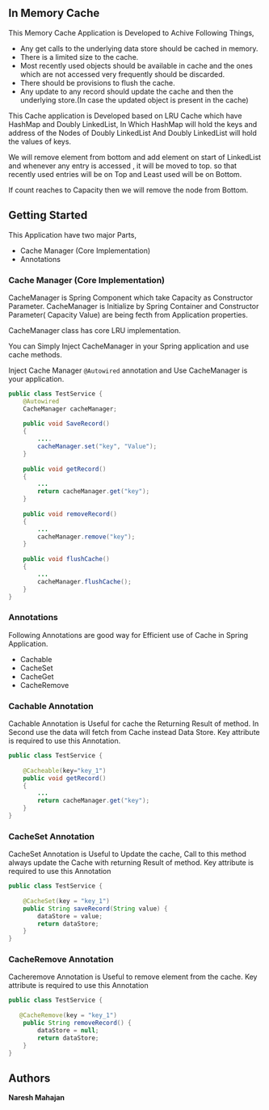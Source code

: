 ## In Memory Cache

This Memory Cache Application is Developed to Achive Following Things,
 
* Any get calls to the underlying data store should be cached in memory.
* There is a limited size to the cache.
* Most recently used objects should be available in cache and the ones which are not accessed very frequently should be discarded.
* There should be provisions to flush the cache.
* Any update to any record should  update the cache and then the underlying store.(In case the updated object is present in the cache)

This Cache application is Developed based on LRU Cache which have HashMap and Doubly LinkedList, In Which HashMap will hold the keys and address of the Nodes of Doubly LinkedList  And Doubly LinkedList will hold the values of keys.  

We will remove element from bottom and add element on start of LinkedList and whenever any entry is accessed , it will be moved to top. so that recently used entries will be on Top and Least used will be on Bottom.

If count reaches to Capacity then we will remove the node from Bottom.


## Getting Started

This Application have two major Parts,
* Cache Manager (Core Implementation)
* Annotations

### Cache Manager (Core Implementation)

CacheManager is Spring Component which take Capacity as Constructor Parameter. CacheManager is Initialize by Spring Container and Constructor Parameter( Capacity Value) are being fecth from Application properties.  

CacheManager class has core LRU implementation.

You can Simply Inject CacheManager in your Spring application and use cache methods.

Inject Cache Manager ```@Autowired``` annotation and Use CacheManager is your application.  

```java
public class TestService {
    @Autowired
    CacheManager cacheManager;
    
    public void SaveRecord()
    {
    	....
    	cacheManager.set("key", "Value");
    }
    
    public void getRecord()
    {
    	...
    	return cacheManager.get("key");
    }
    
    public void removeRecord()
    {
    	...
    	cacheManager.remove("key");
    }
    
    public void flushCache()
    {
    	...
    	cacheManager.flushCache();
    }
}
```

### Annotations

Following Annotations are good way for Efficient use of Cache in Spring Application.
* Cachable
* CacheSet
* CacheGet
* CacheRemove

### Cachable Annotation
 Cachable Annotation is Useful for cache the Returning Result of method. In Second use the data will fetch from Cache instead Data Store.
 Key attribute is required to use this Annotation.
 
```java
public class TestService {
    
    @Cacheable(key="key_1")
    public void getRecord()
    {
    	...
    	return cacheManager.get("key");
    }
}
```

### CacheSet Annotation
 CacheSet Annotation is Useful to Update the cache, Call to this method always update the Cache with returning Result of method. Key attribute is required to use this Annotation
 
```java
public class TestService {
    
    @CacheSet(key = "key_1")
	public String saveRecord(String value) {
		dataStore = value;
		return dataStore;
	}
}
```
### CacheRemove Annotation
 Cacheremove Annotation is Useful to remove element from the cache. Key attribute is required to use this Annotation
 
```java
public class TestService {
    
   @CacheRemove(key = "key_1")
	public String removeRecord() {
		dataStore = null;
		return dataStore;
	}
}
```

## Authors

 **Naresh Mahajan**

